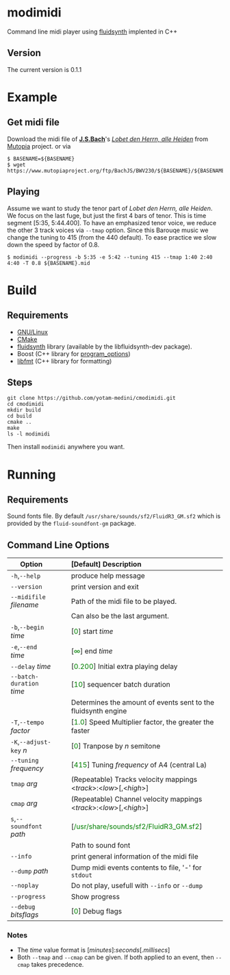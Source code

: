 # modimidi
Command line midi player using
[fluidsynth](https://www.fluidsynth.org/api/index.html) implented in C++

## Version
The current version is 0.1.1

# Example

## Get midi file

Download the midi file of
[**J.S.Bach**](https://www.mutopiaproject.org/cgibin/make-table.cgi?Composer=BachJS)'s
[*Lobet den Herrn, alle Heiden*](https://www.mutopiaproject.org/ftp/BachJS/BWV230/bach_BWV_230_Lobet_den_Herrn_alle_Heiden/bach_BWV_230_Lobet_den_Herrn_alle_Heiden.mid)
from [Mutopia](https://www.mutopiaproject.org) project.
or via
```
$ BASENAME=${BASENAME}
$ wget https://www.mutopiaproject.org/ftp/BachJS/BWV230/${BASENAME}/${BASENAME}.mid

```

## Playing

Assume we want to study the tenor part of
*Lobet den Herrn, alle Heiden*.
We focus on the last fuge, but just the first 4 bars of tenor.
This is time segment [5:35, 5:44.400].
To have an emphasized tenor voice,
we reduce the other 3 track voices via ```--tmap``` option.
Since this Barouqe music we change the tuning to 415
(from the 440 default).
To ease practice we slow down the speed by factor of 0.8.

```
$ modimidi --progress -b 5:35 -e 5:42 --tuning 415 --tmap 1:40 2:40 4:40 -T 0.8 ${BASENAME}.mid
```
# Build

## Requirements

* [GNU/Linux](https://www.gnu.org/gnu/linux-and-gnu.en.html)
* [CMake](https://cmake.org/)
* [fluidsynth](https://www.fluidsynth.org/api) library (available by the libfluidsynth-dev package).
* Boost (C++ library for [program_options](https://www.boost.org/doc/libs/1_87_0/doc/html/program_options.html))
* [libfmt](https://fmt.dev)  (C++ library for formatting)

## Steps

```
git clone https://github.com/yotam-medini/cmodimidi.git
cd cmodimidi
mkdir build
cd build
cmake ..
make
ls -l modimidi
```

Then install ```modimidi``` anywhere you want.

# Running

## Requirements

Sound fonts file.
By default ``/usr/share/sounds/sf2/FluidR3_GM.sf2``
which is provided by the ``fluid-soundfont-gm`` package.

## Command Line Options

|  Option                        | &nbsp;&nbsp;&nbsp; | [Default] Description |
|  -------------                 | -------            |:------------- |
|  ``-h``,``--help``             |                    | produce help message |
|  ``--version``                 |                    | print version and exit |
|  ``--midifile`` *filename*     |                    | Path of the midi file to be played. |
|                                |                    | Can also be the last argument. |
|   ``-b``,``--begin`` *time*    |                    | [<font color="green">0</font>] start *time* |
|   ``-e``,``--end``   *time*    |                    | [<font color="green">&infin;</font>] end *time* |
|   ``--delay`` *time*           |                    | [<font color="green">0.200</font>] Initial extra playing delay |
|   ``--batch-duration`` *time*  |                    | [<font color="green">10</font>] sequencer batch duration |
|     &nbsp;                     |     &nbsp;         | Determines the amount of events sent to the fluidsynth engine |
|   ``-T``,``--tempo`` *factor*  |                    | [<font color="green">1.0</font>] Speed Multiplier factor, the greater the faster |
|   ``-K``,``--adjust-key`` *n*  |                    | [<font color="green">0</font>] Tranpose by $n$ semitone |
|   ``--tuning`` *frequency*     |                    | [<font color="green">415</font>] Tuning *frequency* of A4 (central La) |
|   ``tmap`` *arg*               |                    | (Repeatable) Tracks velocity mappings <*track*>:<*low*>[,<*high*>] |
|   ``cmap`` *arg*               |                    | (Repeatable) Channel velocity mappings <*track*>:<*low*>[,<*high*>] |
|   ``s``,``--soundfont`` *path* |                    | [<font color="green">/usr/share/sounds/sf2/FluidR3_GM.sf2</font>]  |
|                &nbsp;          |    &nbsp;          | Path to sound font |
|   ``--info``                   |                    | print general information of the midi file |
|   ``--dump`` *path*            |                    | Dump midi events contents to file, '-' for ``stdout`` |
|   ``--noplay``                 |                    | Do not play, usefull with ``--info`` or ``--dump`` |
|   ``--progress``               |                    | Show progress |
|   ``--debug`` $bitsflags$      |                    | [<font color="green">0</font>] Debug flags |

### Notes
* The *time* value format is [*minutes*]:*seconds*[.*millisecs*]
* Both ``--tmap`` and ``--cmap`` can be given. If both applied to an event, then ``--cmap`` takes precedence.
